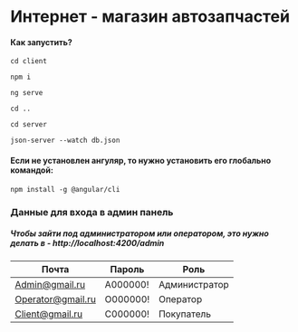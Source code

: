 # Интернет - магазин автозапчастей

#### Как запустить?
`cd client`

`npm i`

`ng serve`

`cd ..`

`cd server`

`json-server --watch db.json`

#### Если не установлен ангуляр, то нужно установить его глобально командой:
`npm install -g @angular/cli`



### Данные для входа в админ панель
##### Чтобы зайти под администратором или оператором, это нужно делать в -  http://localhost:4200/admin 

| Почта | Пароль | Роль |
| ------ | ------ | ----- |
| Admin@gmail.ru | A000000! | Администратор |
| Operator@gmail.ru | O000000! | Оператор|
| Client@gmail.ru | C000000! | Покупатель |

